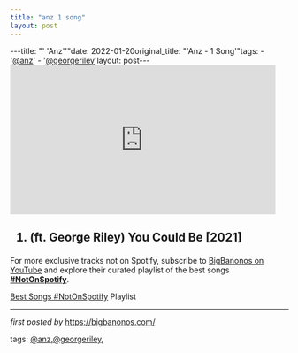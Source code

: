 ```yaml
---
title: "anz 1 song"
layout: post
---
```

---title: "' 'Anz''"date: 2022-01-20original_title: "'Anz - 1 Song'"tags:  - '[@anz](/tags/anz/)'  - '[@georgeriley](/tags/georgeriley/)'layout: post---<iframe frameborder="0" height="270" src="https://youtube.com/embed/E36658KPKac" width="480"></iframe><h2><ol><li>(ft. George Riley) You Could Be [2021]</li></ol></h2><!--Subscribe and Playlist Links--><div>    <p>For more exclusive tracks not on Spotify, subscribe to <a href="https://www.youtube.com/[@BigBanonos](/tags/BigBanonos/)" target="_blank">BigBanonos on YouTube</a> and explore their curated playlist of the best songs <strong>[#NotOnSpotify](/tags/NotOnSpotify/)</strong>.</p>    <p><a href="https://www.youtube.com/playlist?list=PLtuNtuTatqI0kFahUCbtbfenC_ET5O_tr" target="_blank">Best Songs [#NotOnSpotify](/tags/NotOnSpotify/) Playlist<br /></a></p></div><hr /><p><em>first posted by</em> <a href="https://bigbanonos.com/" rel="noopener" target="_new">https://bigbanonos.com/</a></p><p>tags: [@anz](/tags/anz/),[@georgeriley](/tags/georgeriley/),</p>